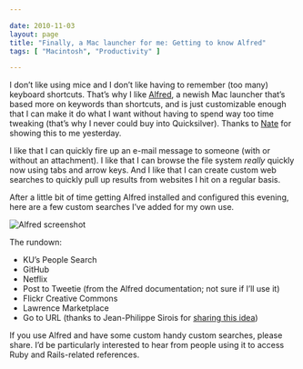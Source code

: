 ```yaml
---

date: 2010-11-03
layout: page
title: "Finally, a Mac launcher for me: Getting to know Alfred"
tags: [ "Macintosh", "Productivity" ]

---
```


I don’t like using mice and I don’t like having to remember (too many)
keyboard shortcuts. That’s why I like [Alfred](http://alfredapp.com/), a
newish Mac launcher that’s based more on keywords than shortcuts, and is
just customizable enough that I can make it do what I want without
having to spend way too time tweaking (that’s why I never could buy into
Quicksilver). Thanks to [Nate](http://twitter.com/natebunnyfield) for
showing this to me yesterday.

I like that I can quickly fire up an e-mail message to someone (with or
without an attachment). I like that I can browse the file system
*really* quickly now using tabs and arrow keys. And I like that I can
create custom web searches to quickly pull up results from websites I
hit on a regular basis.

After a little bit of time getting Alfred installed and configured this
evening, here are a few custom searches I’ve added for my own use.

<img src="/images/content/alfred.jpg" alt="Alfred screenshot" />

The rundown:

-   KU’s People Search
-   GitHub
-   Netflix
-   Post to Tweetie (from the Alfred documentation; not sure if I’ll use
    it)
-   Flickr Creative Commons
-   Lawrence Marketplace
-   Go to URL (thanks to Jean-Philippe Sirois for [sharing this
    idea](http://www.flickr.com/photos/jyphy/5045650257/))

If you use Alfred and have some custom handy custom searches, please
share. I’d be particularly interested to hear from people using it to
access Ruby and Rails-related references.
